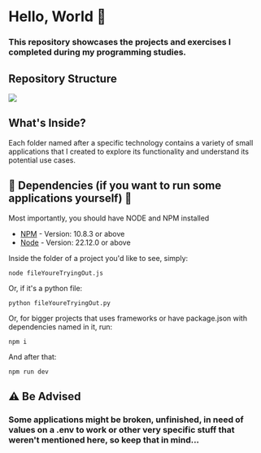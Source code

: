 # Hello, World 👋

### This repository showcases the projects and exercises I completed during my programming studies.

## Repository Structure

[![](https://mermaid.ink/img/pako:eNptksFOGzEQhl9l5UMPKBttWJMNPiAhEC0VtIiEC10Ogz0sFlkP8tpV0ihP0wMPkherbVgipdmT5_v_f-z1eMUkKWSC5XleG0nmSTeiNlnmnrFFkRmkXIF9iWhO9CIyOYeu0zIBWJJ3IlPQWKxNatE5cHiuA4E2epS2KJ0mk13dxvrXwUOW5yfZGXnbYRfRxzLhC5B-rkDhrvDVg4FHsLAr_DT4qF38i13lTmG7jPAzm_C32fXVl7PpNCrbcJJurO5a2CN83-ee7YM_cOEiTpt_kM6957fsFkG6099gJCjatS-CfeZCKt3O540kdYqNt2A2b3AOl-aJbAubt81f-t95aZwl5ZN6emMpDqT3sgFrrFZMOOtxwFoMbWLJVrFPzdLwaybCMg2f1WYdMq9g7onaPmbJN8994V_VdvA9BO9oujSyr1FpR_b6_cWlhxe6oFFow9yMY2JUpl2YWLFFqPjhcDIeT4pxURaHVcn5gC2Z4MdDXlZHoxHnvDgeTdYD9icdqxhOqqMifLyoyjKEqvU_07Px2w?type=png)](https://mermaid.live/edit#pako:eNptksFOGzEQhl9l5UMPKBttWJMNPiAhEC0VtIiEC10Ogz0sFlkP8tpV0ihP0wMPkherbVgipdmT5_v_f-z1eMUkKWSC5XleG0nmSTeiNlnmnrFFkRmkXIF9iWhO9CIyOYeu0zIBWJJ3IlPQWKxNatE5cHiuA4E2epS2KJ0mk13dxvrXwUOW5yfZGXnbYRfRxzLhC5B-rkDhrvDVg4FHsLAr_DT4qF38i13lTmG7jPAzm_C32fXVl7PpNCrbcJJurO5a2CN83-ee7YM_cOEiTpt_kM6957fsFkG6099gJCjatS-CfeZCKt3O540kdYqNt2A2b3AOl-aJbAubt81f-t95aZwl5ZN6emMpDqT3sgFrrFZMOOtxwFoMbWLJVrFPzdLwaybCMg2f1WYdMq9g7onaPmbJN8994V_VdvA9BO9oujSyr1FpR_b6_cWlhxe6oFFow9yMY2JUpl2YWLFFqPjhcDIeT4pxURaHVcn5gC2Z4MdDXlZHoxHnvDgeTdYD9icdqxhOqqMifLyoyjKEqvU_07Px2w)

## What's Inside?

Each folder named after a specific technology contains a variety of small applications that I created to explore its functionality and understand its potential use cases.

## 📌 Dependencies (if you want to run some applications yourself) 📌

Most importantly, you should have NODE and NPM installed 

* [NPM](https://docs.npmjs.com/downloading-and-installing-node-js-and-npm) - Version: 10.8.3 or above
* [Node](https://nodejs.org/pt/download) - Version: 22.12.0 or above

Inside the folder of a project you'd like to see, simply:

```
node fileYoureTryingOut.js
```
Or, if it's a python file:

```
python fileYoureTryingOut.py
```

Or, for bigger projects that uses frameworks or have package.json with dependencies named in it, run:

```
npm i
```
And after that:

```
npm run dev
```

## ⚠️ Be Advised

### Some applications might be broken, unfinished, in need of values on a .env to work or other very specific stuff that weren't mentioned here, so keep that in mind...
